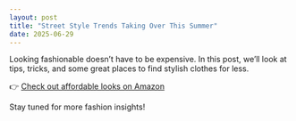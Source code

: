 ```yaml
---
layout: post
title: "Street Style Trends Taking Over This Summer"
date: 2025-06-29
---
```


Looking fashionable doesn’t have to be expensive. In this post, we’ll look at tips, tricks, and some great places to find stylish clothes for less.

👉 [Check out affordable looks on Amazon](https://affiliate-link-here)

Stay tuned for more fashion insights!
